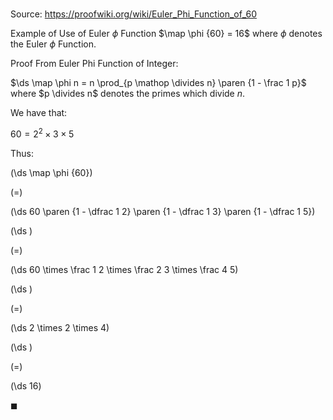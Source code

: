 # 

Source: https://proofwiki.org/wiki/Euler_Phi_Function_of_60

Example of Use of Euler $\phi$ Function
$\map \phi {60} = 16$
where $\phi$ denotes the Euler $\phi$ Function.


Proof
From Euler Phi Function of Integer:

$\ds \map \phi n = n \prod_{p \mathop \divides n} \paren {1 - \frac 1 p}$
where $p \divides n$ denotes the primes which divide $n$.

We have that:

$60 = 2^2 \times 3 \times 5$

Thus:














\(\ds \map \phi {60}\)

\(=\)







\(\ds 60 \paren {1 - \dfrac 1 2} \paren {1 - \dfrac 1 3} \paren {1 - \dfrac 1 5}\)




















\(\ds \)

\(=\)







\(\ds 60 \times \frac 1 2 \times \frac 2 3 \times \frac 4 5\)




















\(\ds \)

\(=\)







\(\ds 2 \times 2 \times 4\)




















\(\ds \)

\(=\)







\(\ds 16\)









$\blacksquare$





